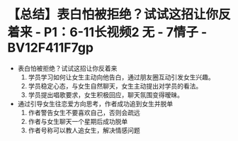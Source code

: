 # 【总结】表白怕被拒绝？试试这招让你反着来 - P1：6-11长视频2 无 - 7情子 - BV12F411F7gp

-   表白怕被拒绝？试试这招让你反着来
    1.  学员学习如何让女生主动向他告白，通过朋友圈互动引发女生兴趣。
    2.  学员稳定心态，与女生自然聊天，女生主动提出对学员的看法。
    3.  学员提出唱歌要求，女生积极回应，聊天氛围变得暧昧。
-   通过引导女生往恋爱方向思考，作者成功追到女生并脱单
    1.  作者警告女生不要喜欢自己，否则会疏远
    2.  作者与女生聊天一个星期后成功脱单
    3.  作者号称可以教人追女生，解决情感问题